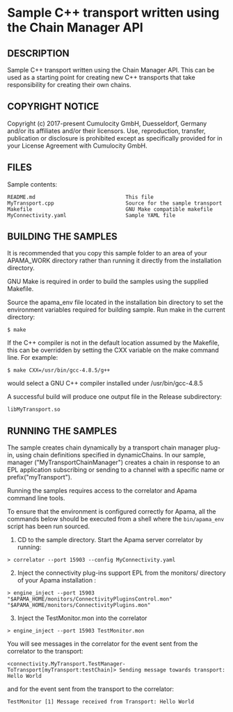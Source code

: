 # Sample C++ transport written using the Chain Manager API


## DESCRIPTION

   Sample C++ transport written using the Chain Manager API. This can be 
   used as a starting point for creating new C++ transports that take 
   responsibility for creating their own chains.

   
## COPYRIGHT NOTICE

   Copyright (c) 2017-present Cumulocity GmbH, Duesseldorf, Germany and/or its affiliates and/or their licensors.
   Use, reproduction, transfer, publication or disclosure is prohibited except as specifically provided for in your License Agreement with Cumulocity GmbH. 

## FILES

  Sample contents:

    README.md                             This file
    MyTransport.cpp                       Source for the sample transport
    Makefile                              GNU Make compatible makefile
    MyConnectivity.yaml                   Sample YAML file

## BUILDING THE SAMPLES

   It is recommended that you copy this sample folder to an area of your 
   APAMA_WORK directory rather than running it directly from the installation 
   directory. 

   GNU Make is required in order to build the samples using the supplied Makefile.

   Source the apama_env file located in the installation bin directory to set 
   the environment variables required for building sample. Run make in the 
   current directory:  

    $ make

   If the C++ compiler is not in the default location assumed by the Makefile,
   this can be overridden by setting the CXX variable on the make command line.
   For example:

    $ make CXX=/usr/bin/gcc-4.8.5/g++

   would select a GNU C++ compiler installed under /usr/bin/gcc-4.8.5

   A successful build will produce one output file in the Release subdirectory:

    libMyTransport.so

  
## RUNNING THE SAMPLES

   The sample creates chain dynamically by a transport chain manager plug-in, 
   using chain definitions specified in dynamicChains. In our sample, 
   manager ("MyTransportChainManager") creates a chain in response to an EPL
   application subscribing or sending to a channel with a specific name or
   prefix("myTransport").
   
   Running the samples requires access to the correlator and Apama command 
   line tools.
   
   To ensure that the environment is configured correctly for Apama, all the 
   commands below should be executed from a shell where the `bin/apama_env` script 
   has been run sourced. 

   1. CD to the sample directory. Start the Apama server correlator by running:

    > correlator --port 15903 --config MyConnectivity.yaml

   2. Inject the connectivity plug-ins support EPL from the monitors/ 
   directory of your Apama installation :

    > engine_inject --port 15903 "$APAMA_HOME/monitors/ConnectivityPluginsControl.mon" "$APAMA_HOME/monitors/ConnectivityPlugins.mon"
      
  3. Inject the TestMonitor.mon into the correlator

    > engine_inject --port 15903 TestMonitor.mon 

  You will see messages in the correlator for the event sent from the 
  correlator to the transport:

    <connectivity.MyTransport.TestManager-ToTransport[myTransport:testChain]> Sending message towards transport: Hello World



  and for the event sent from the transport to the correlator:
  
    TestMonitor [1] Message received from Transport: Hello World
  
  


